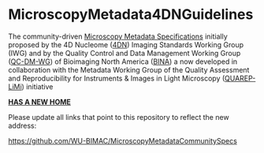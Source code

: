 # MicroscopyMetadata4DNGuidelines

The community-driven [Microscopy Metadata Specifications]() initially proposed by the 4D Nucleome ([4DN](https://www.4dnucleome.org/)) Imaging Standards Working Group (IWG) and by the Quality Control and Data Management Working Group ([QC-DM-WG](https://www.bioimagingna.org/qc-dm-wg)) of Bioimaging North America ([BINA](https://www.bioimagingna.org/)) a now developed in collaboration with the Metadata Working Group of the Quality Assessment and Reproducibility for Instruments & Images in Light Microscopy ([QUAREP-LiMi](https://quarep.org/)) initiative 

[**HAS A NEW HOME**]()

Please update all links that point to this repository to reflect the new address:

https://github.com/WU-BIMAC/MicroscopyMetadataCommunitySpecs
